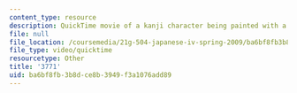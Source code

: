 ```yaml
---
content_type: resource
description: QuickTime movie of a kanji character being painted with a brush.
file: null
file_location: /coursemedia/21g-504-japanese-iv-spring-2009/ba6bf8fb3b8dce8b3949f3a1076add89_3771.mov
file_type: video/quicktime
resourcetype: Other
title: '3771'
uid: ba6bf8fb-3b8d-ce8b-3949-f3a1076add89
---
```

